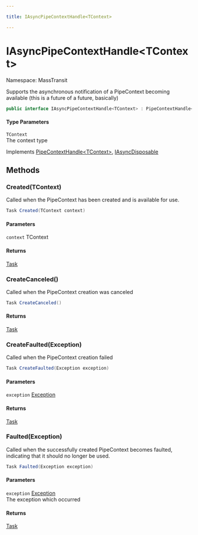 ```yaml
---

title: IAsyncPipeContextHandle<TContext>

---
```


# IAsyncPipeContextHandle\<TContext\>

Namespace: MassTransit

Supports the asynchronous notification of a PipeContext becoming available (this is a future of a future, basically)

```csharp
public interface IAsyncPipeContextHandle<TContext> : PipeContextHandle<TContext>, IAsyncDisposable
```

#### Type Parameters

`TContext`<br/>
The context type

Implements [PipeContextHandle\<TContext\>](../masstransit/pipecontexthandle-1), [IAsyncDisposable](https://learn.microsoft.com/en-us/dotnet/api/system.iasyncdisposable)

## Methods

### **Created(TContext)**

Called when the PipeContext has been created and is available for use.

```csharp
Task Created(TContext context)
```

#### Parameters

`context` TContext<br/>

#### Returns

[Task](https://learn.microsoft.com/en-us/dotnet/api/system.threading.tasks.task)<br/>

### **CreateCanceled()**

Called when the PipeContext creation was canceled

```csharp
Task CreateCanceled()
```

#### Returns

[Task](https://learn.microsoft.com/en-us/dotnet/api/system.threading.tasks.task)<br/>

### **CreateFaulted(Exception)**

Called when the PipeContext creation failed

```csharp
Task CreateFaulted(Exception exception)
```

#### Parameters

`exception` [Exception](https://learn.microsoft.com/en-us/dotnet/api/system.exception)<br/>

#### Returns

[Task](https://learn.microsoft.com/en-us/dotnet/api/system.threading.tasks.task)<br/>

### **Faulted(Exception)**

Called when the successfully created PipeContext becomes faulted, indicating that it
 should no longer be used.

```csharp
Task Faulted(Exception exception)
```

#### Parameters

`exception` [Exception](https://learn.microsoft.com/en-us/dotnet/api/system.exception)<br/>
The exception which occurred

#### Returns

[Task](https://learn.microsoft.com/en-us/dotnet/api/system.threading.tasks.task)<br/>
